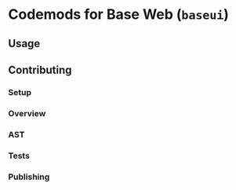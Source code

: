 # Codemods for Base Web (`baseui`)
## Usage
## Contributing
### Setup
### Overview
### AST
### Tests
### Publishing
